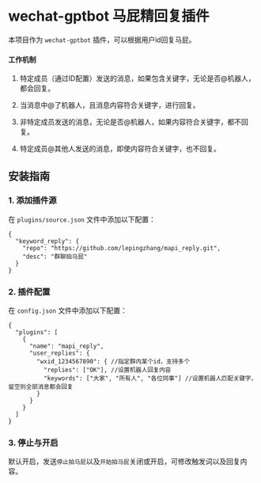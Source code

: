 # wechat-gptbot 马屁精回复插件

本项目作为 `wechat-gptbot` 插件，可以根据用户id回复马屁。

#### 工作机制
1. 特定成员（通过ID配置）发送的消息，如果包含关键字，无论是否@机器人，都会回复。


2. 当消息中@了机器人，且消息内容符合关键字，进行回复。


3. 非特定成员发送的消息，无论是否@机器人，如果内容符合关键字，都不回复。


4. 特定成员@其他人发送的消息，即使内容符合关键字，也不回复。

## 安装指南

### 1. 添加插件源
在 `plugins/source.json` 文件中添加以下配置：
```
{
  "keyword_reply": {
    "repo": "https://github.com/lepingzhang/mapi_reply.git",
    "desc": "群聊拍马屁"
  }
}
```

### 2. 插件配置
在 `config.json` 文件中添加以下配置：
```
{
  "plugins": [
    {
      "name": "mapi_reply",
      "user_replies": {
        "wxid_1234567890": { //指定群内某个id，支持多个
          "replies": ["OK"], //设置机器人回复内容
          "keywords": ["大家", "所有人", "各位同事"] //设置机器人匹配关键字，留空则全部消息都会回复
        }
      }
    }
  ]
}
```

### 3. 停止与开启
默认开启，发送`停止拍马屁`以及`开始拍马屁`关闭或开启，可修改触发词以及回复内容。
